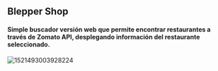 ## Blepper Shop

#### Simple buscador versión web que permite encontrar restaurantes a través de Zomato API, desplegando información del restaurante seleccionado.

![1521493003928224](https://user-images.githubusercontent.com/32294678/37884649-719f852c-3087-11e8-8c4f-4542e47aa494.PNG)

